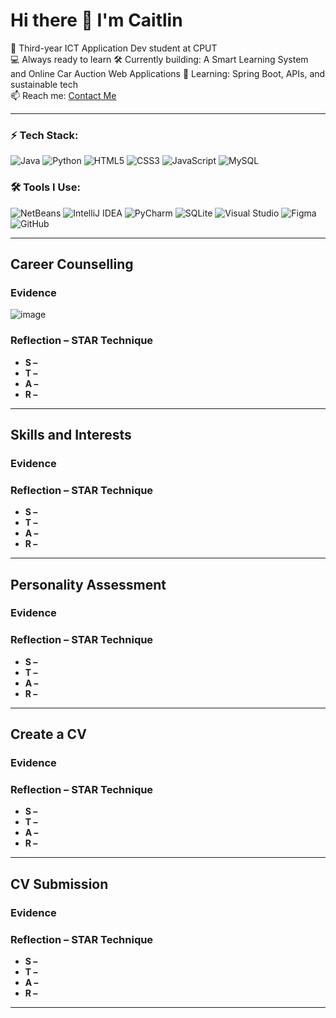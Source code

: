 # Hi there 👋 I'm Caitlin

🧠 Third-year ICT Application Dev student at CPUT  
💻 Always ready to learn
🛠️ Currently building: A Smart Learning System and Online Car Auction Web Applications
🌱 Learning: Spring Boot, APIs, and sustainable tech  
📫 Reach me: [Contact Me](mailto:230426271@mycput.ac.za)  

---

### ⚡ Tech Stack:
![Java](https://img.shields.io/badge/Java-orange?logo=java&logoColor=white&style=for-the-badge)
![Python](https://img.shields.io/badge/Python-3776AB?logo=python&logoColor=white&style=for-the-badge)
![HTML5](https://img.shields.io/badge/HTML5-e34c26?logo=html5&logoColor=white&style=for-the-badge)
![CSS3](https://img.shields.io/badge/CSS3-1572b6?logo=css3&logoColor=white&style=for-the-badge)
![JavaScript](https://img.shields.io/badge/JavaScript-f7df1e?logo=javascript&logoColor=black&style=for-the-badge)
![MySQL](https://img.shields.io/badge/MySQL-4479A1?logo=mysql&logoColor=white&style=for-the-badge)

### 🛠️ Tools I Use:

![NetBeans](https://img.shields.io/badge/NetBeans-1B6AC6?logo=apache-netbeans-ide&logoColor=white&style=for-the-badge)
![IntelliJ IDEA](https://img.shields.io/badge/IntelliJ%20IDEA-000000?logo=intellij-idea&logoColor=white&style=for-the-badge)
![PyCharm](https://img.shields.io/badge/PyCharm-000000?logo=pycharm&logoColor=white&style=for-the-badge)
![SQLite](https://img.shields.io/badge/SQLite-07405E?logo=sqlite&logoColor=white&style=for-the-badge)
![Visual Studio](https://img.shields.io/badge/Visual%20Studio-5C2D91?logo=visual-studio&logoColor=white&style=for-the-badge)
![Figma](https://img.shields.io/badge/Figma-F24E1E?logo=figma&logoColor=white&style=for-the-badge)
![GitHub](https://img.shields.io/badge/GitHub-181717?logo=github&logoColor=white&style=for-the-badge)

---

## Career Counselling

### Evidence

![image](https://github.com/user-attachments/assets/0cbe31b1-ca78-4d45-900e-e0f6874596bb)

### Reflection – STAR Technique
- **S –** 
- **T –** 
- **A –** 
- **R –** 

---

## Skills and Interests

### Evidence

### Reflection – STAR Technique
- **S –** 
- **T –** 
- **A –** 
- **R –** 

---

## Personality Assessment

### Evidence

### Reflection – STAR Technique
- **S –** 
- **T –** 
- **A –** 
- **R –** 

---

## Create a CV

### Evidence

### Reflection – STAR Technique
- **S –** 
- **T –** 
- **A –** 
- **R –** 

---

## CV Submission

### Evidence

### Reflection – STAR Technique
- **S –** 
- **T –** 
- **A –** 
- **R –** 

---


<!-- *"Writing code that heals like poetry. Pushing builds that break limits."* – me-->
